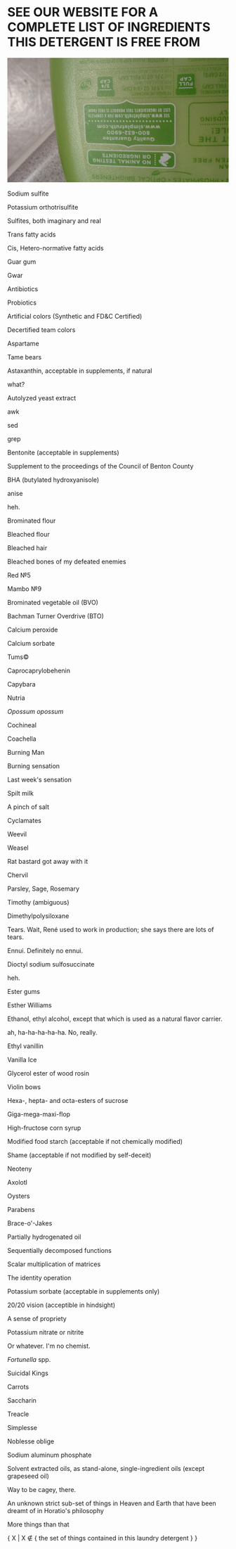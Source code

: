 SEE OUR WEBSITE FOR A COMPLETE LIST OF INGREDIENTS THIS DETERGENT IS FREE FROM
==============================================================================

![see our website](./detergent.jpg)

Sodium sulfite

Potassium orthotrisulfite

Sulfites, both imaginary and real

Trans fatty acids

Cis, Hetero-normative fatty acids

Guar gum

Gwar

Antibiotics

Probiotics

Artificial colors (Synthetic and FD&C Certified)

Decertified team colors

Aspartame

Tame bears

Astaxanthin, acceptable in supplements, if natural

what?

Autolyzed yeast extract

awk

sed

grep

Bentonite (acceptable in supplements)

Supplement to the proceedings of the Council of Benton County

BHA (butylated hydroxyanisole)

anise

heh.

Brominated flour

Bleached flour

Bleached hair

Bleached bones of my defeated enemies

Red №5

Mambo №9

Brominated vegetable oil (BVO)

Bachman Turner Overdrive (BTO)

Calcium peroxide

Calcium sorbate

Tums©

Caprocaprylobehenin

Capybara

Nutria

*Opossum opossum*

Cochineal

Coachella

Burning Man

Burning sensation

Last week's sensation

Spilt milk

A pinch of salt

Cyclamates

Weevil

Weasel

Rat bastard got away with it

Chervil

Parsley, Sage, Rosemary

Timothy (ambiguous)

Dimethylpolysiloxane

Tears. Wait, René used to work in production; she says there are lots of tears.

Ennui. Definitely no ennui.

Dioctyl sodium sulfosuccinate

heh.

Ester gums

Esther Williams

Ethanol, ethyl alcohol, except that which is used as a natural flavor carrier.

ah, ha-ha-ha-ha-ha. No, really.

Ethyl vanillin

Vanilla Ice

Glycerol ester of wood rosin

Violin bows

Hexa-, hepta- and octa-esters of sucrose

Giga-mega-maxi-flop

High-fructose corn syrup

Modified food starch (acceptable if not chemically modified)

Shame (acceptable if not modified by self-deceit)

Neoteny

Axolotl

Oysters

Parabens

Brace-o'-Jakes

Partially hydrogenated oil

Sequentially decomposed functions

Scalar multiplication of matrices

The identity operation

Potassium sorbate (acceptable in supplements only)

20/20 vision (acceptible in hindsight)

A sense of propriety

Potassium nitrate or nitrite

Or whatever. I'm no chemist.

*Fortunella* spp.

Suicidal Kings

Carrots

Saccharin

Treacle

Simplesse

Noblesse oblige

Sodium aluminum phosphate

Solvent extracted oils, as stand-alone, single-ingredient oils (except grapeseed oil)

Way to be cagey, there.

An unknown strict sub-set of things in Heaven and Earth that have been dreamt of in Horatio's philosophy

More things than that

{ X | X ∉ { the set of things contained in this laundry detergent } }
